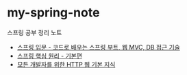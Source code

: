 # my-spring-note

스프링 공부 정리 노트

- [스프링 입문 - 코드로 배우는 스프링 부트, 웹 MVC, DB 접근 기술](/스프링-입문-스프링부트.md)
- [스프링 핵심 원리 - 기본편](/스프링-핵심-원리-기본편.md)
- [모든 개발자를 위한 HTTP 웹 기본 지식](/모든-개발자를-위한-HTTP-웹-기본-지식.md)
